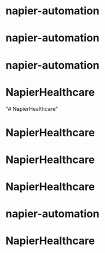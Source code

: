 # napier-automation
# napier-automation
# napier-automation
# NapierHealthcare
"# NapierHealthcare" 
# NapierHealthcare
# NapierHealthcare
# NapierHealthcare
# napier-automation
# NapierHealthcare
